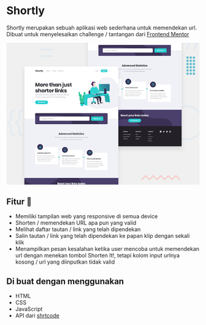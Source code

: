 # Shortly
Shortly merupakan sebuah aplikasi web sederhana untuk memendekan url.
Dibuat untuk menyelesaikan challenge / tantangan dari [Frontend Mentor](https://www.frontendmentor.io)

![Design preview for the Shortly URL shortening API coding challenge](./design/desktop-preview.jpg)

## Fitur 👋
- Memiliki tampilan web yang responsive di semua device
- Shorten / memendekan URL apa pun yang valid
- Melihat daftar tautan / link yang telah dipendekan
- Salin tautan / link yang telah dipendekan ke papan klip dengan sekali klik
- Menampilkan pesan kesalahan ketika user mencoba untuk memendekan url dengan menekan tombol Shorten It!, tetapi kolom input urlnya kosong / url yang diinputkan tidak valid


## Di buat dengan menggunakan
- HTML
- CSS
- JavaScript
- API dari [shrtcode](https://app.shrtco.de/)




